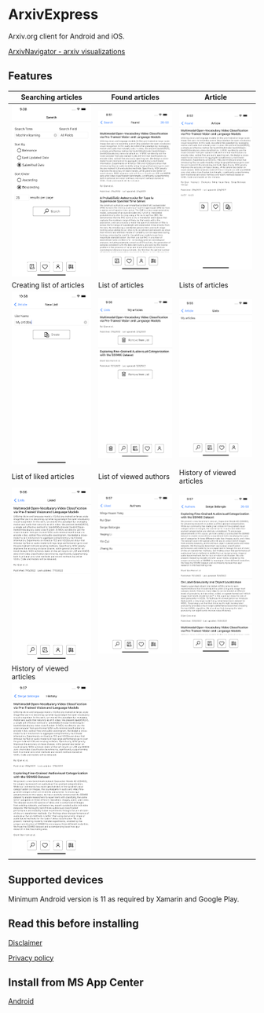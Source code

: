 # ArxivExpress 

Arxiv.org client for Android and iOS.

<link rel="shortcut icon" href="favicon.ico">

[ArxivNavigator - arxiv visualizations](/arxiv/ArxivNavigator)

## Features

Searching articles|Found articles|Article
---|---|---
![Searching articles](<./ArxivExpress/Screenshots/Simulator Screen Shot - iPhone 13 Pro Max - 2022-07-17 at 21.38.29.png> "Searching articles")|![Found articles](<./ArxivExpress/Screenshots/Simulator Screen Shot - iPhone 13 Pro Max - 2022-07-18 at 08.51.06.png> "Found articles")|![Article](<./ArxivExpress/Screenshots/Simulator Screen Shot - iPhone 13 Pro Max - 2022-07-18 at 08.52.10.png> "Article")
Creating list of articles|List of articles|Lists of articles
![Creating list of articles](<./ArxivExpress/Screenshots/Simulator Screen Shot - iPhone 13 Pro Max - 2022-07-18 at 10.58.28.png> "Creating list of articles")|![List of articles](<./ArxivExpress/Screenshots/Simulator Screen Shot - iPhone 13 Pro Max - 2022-07-22 at 21.56.06.png> "List of articles")|![Lists of articles](<./ArxivExpress/Screenshots/Simulator Screen Shot - iPhone 13 Pro Max - 2022-07-22 at 21.55.34.png> "Lists of articles")
List of liked articles|List of viewed authors|History of viewed articles
![List of liked articles](<./ArxivExpress/Screenshots/Simulator Screen Shot - iPhone 13 Pro Max - 2022-07-22 at 21.56.53.png> "List of liked articles")|![List of viewed authors](<./ArxivExpress/Screenshots/Simulator Screen Shot - iPhone 13 Pro Max - 2022-07-22 at 21.57.05.png> "List of viewed authors")|![List of articles by author](<./ArxivExpress/Screenshots/Simulator Screen Shot - iPhone 13 Pro Max - 2022-07-22 at 21.57.21.png> "List of articles by author")
History of viewed articles||
![History of viewed articles](<./ArxivExpress/Screenshots/Simulator Screen Shot - iPhone 13 Pro Max - 2022-07-22 at 21.57.46.png> "History of viewed articles")||

## Supported devices

Minimum Android version is 11 as required by Xamarin and Google Play.

## Read this before installing

[Disclaimer](DISCLAIMER.md) 

[Privacy policy](PRIVACY_POLICY.html)

## Install from MS App Center

[Android](https://install.appcenter.ms/users/dvmorozov/apps/arxivexpress-2/distribution_groups/public)
